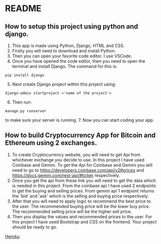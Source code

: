 # README

## How to setup this project using python and django.
1. This app is made using Python, Django, HTML and CSS.
2. Firstly you will need to download and install Python.
3. Then you can open your favorite code editor. I use VSCode. 
4. Once you have opened the code editor, then you need to open the terminal and install Django. The command for this is:
 ```
 pip install django
 ```

5. Next create Django project within this project using:
```
django-admin startproject <'name of the project'>
```
6. Then run:
``` 
manage.py runserver
``` 
to make sure your server is running.
7. Now you can start coding your app.

## How to build Cryptocurrency App for Bitcoin and Ethereum using 2 exchanges.
1. To create Cryptocurrency website, you will need to get Api from whichever exchange you decide to use. In this project I have used Coinbase and Gemini. To get the Api for Coinbase and Gemini you will need to go to https://developers.coinbase.com/api/v2#prices and https://docs.gemini.com/rest-api/#ticker respectively.
2. Once you get the api from these link you will need to get the data which is needed in this project. From the coinbase api I have used 2 endpoints to get the buying and selling prices. From gemini api 1 endpoint returns the 'bid' and 'ask' which is the selling and buying price respectively.
3. After that you will need to apply logic to recommend the best price to the user. The recommended buying price will be the lower buy price. The recommended selling price will be the higher sell price.
4. Then you display the values and recommended prices to the user. For this project I have used Bootstrap and CSS on the frontend. Your project should be ready to go.


[Heroku]()


